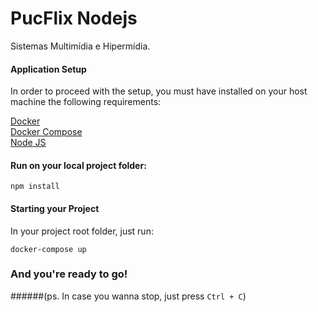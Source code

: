 # PucFlix Nodejs
Sistemas Multimídia e Hipermídia.

#### Application Setup

In order to proceed with the setup, you must have installed on your host machine the following requirements:

[Docker](https://runnable.com/docker/)  
[Docker Compose](https://docs.docker.com/compose/install/)  
[Node JS](https://nodejs.org/en/download/)  

#### Run on your local project folder:

`npm install`

#### Starting your Project

In your project root folder, just run:

`docker-compose up`

### And you're ready to go!

######(ps. In case you wanna stop, just press `Ctrl + C`)
